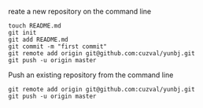 reate a new repository on the command line
```
touch README.md  
git init  
git add README.md  
git commit -m "first commit"  
git remote add origin git@github.com:cuzval/yunbj.git  
git push -u origin master  
```


Push an existing repository from the command line
```
git remote add origin git@github.com:cuzval/yunbj.git  
git push -u origin master  
```
